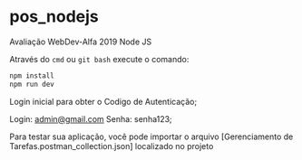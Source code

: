 # pos_nodejs
Avaliação WebDev-Alfa 2019 Node JS

Através do `cmd` ou `git bash` execute o comando:
```bash
npm install
npm run dev
```

Login inicial para obter o Codigo de Autenticação;

Login: admin@gmail.com
Senha: senha123;

Para testar sua aplicação, você pode importar o arquivo [Gerenciamento de Tarefas.postman_collection.json] localizado no projeto
